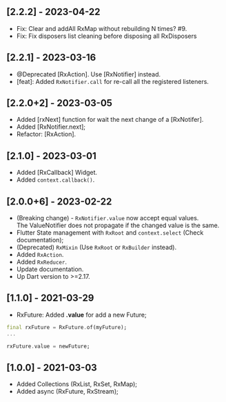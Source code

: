 ## [2.2.2] - 2023-04-22
* Fix: Clear and addAll RxMap without rebuilding N times? #9.
* Fix: Fix disposers list cleaning before disposing all RxDisposers

## [2.2.1] - 2023-03-16
* @Deprecated [RxAction]. Use [RxNotifier] instead.
* [feat]: Added `RxNotifier.call` for re-call all the registered listeners.

## [2.2.0+2] - 2023-03-05
* Added [rxNext] function for wait the next change of a [RxNotifer].
* Added [RxNotifier.next];
* Refactor: [RxAction].

## [2.1.0] - 2023-03-01
* Added [RxCallback] Widget.
* Added `context.callback()`. 

## [2.0.0+6] - 2023-02-22

* (Breaking change) - `RxNotifier.value` now accept equal values. <br>
The ValueNotifier does not propagate if the changed value is the same.
* Flutter State management with `RxRoot` and `context.select` (Check documentation);
* (Deprecated) `RxMixin` (Use `RxRoot` or `RxBuilder` instead).
* Added `RxAction`.
* Added `RxReducer`.
* Update documentation.
* Up Dart version to >=2.17.


## [1.1.0] - 2021-03-29

* RxFuture: Added **.value** for add a new Future;
```dart
final rxFuture = RxFuture.of(myFuture);
...

rxFuture.value = newFuture;
```
## [1.0.0] - 2021-03-03

* Added Collections (RxList, RxSet, RxMap);
* Added async (RxFuture, RxStream);

